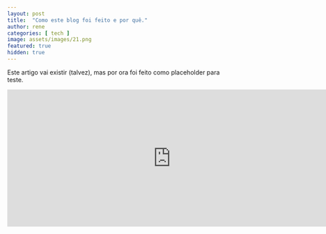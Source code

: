 ```yaml
---
layout: post
title:  "Como este blog foi feito e por quê."
author: rene
categories: [ tech ]
image: assets/images/21.png
featured: true
hidden: true
---
```

Este artigo vai existir (talvez), mas por ora foi feito como placeholder para teste.



<p><iframe style="width:750px;" height="315" src="https://www.youtube.com/embed/EnDg65ISswg?si=LJ0QO6HLKGV0-i5j" frameborder="0" allowfullscreen></iframe></p>